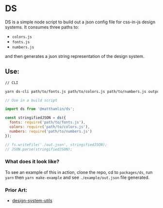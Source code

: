 # DS

DS is a simple node script to build out a json config file for css-in-js design systems. It consumes three paths to:

* `colors.js`
* `fonts.js`
* `numbers.js`

and then generates a json string representation of the design system.

## Use:

```bash
// CLI

yarn ds-cli path/to/fonts.js path/to/colors.js path/to/numbers.js outputPath/ds.json
```

```Javascript
// Use in a build script

import ds from '@matthamlin/ds';

const stringifiedJSON = ds({
  fonts: require('path/to/fonts.js'),
  colors: require('path/to/colors.js'),
  numbers: require('path/to/numbers.js')
});

// fs.writeFile('./out.json', stringifiedJSON);
// JSON.parse(stringifiedJSON);
```

### What does it look like?

To see an example of this in action, clone the repo, cd to `packages/ds`, run `yarn` then `yarn make-example` and see `./example/out.json` file generated.


### Prior Art:

* [design-system-utils](https://github.com/mrmartineau/design-system-utils)
